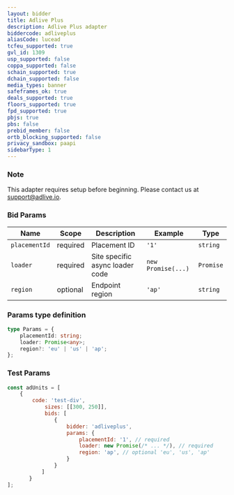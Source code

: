 ```yaml
---
layout: bidder
title: Adlive Plus
description: Adlive Plus adapter
biddercode: adliveplus
aliasCode: lucead
tcfeu_supported: true
gvl_id: 1309
usp_supported: false
coppa_supported: false
schain_supported: true
dchain_supported: false
media_types: banner
safeframes_ok: true
deals_supported: true
floors_supported: true
fpd_supported: true
pbjs: true
pbs: false
prebid_member: false
ortb_blocking_supported: false
privacy_sandbox: paapi
sidebarType: 1
---
```

### Note

This adapter requires setup before beginning. Please contact us at [support@adlive.io](mailto:support@adlive.io).

### Bid Params


| Name          | Scope    | Description                     | Example            | Type      |
|---------------|----------|---------------------------------|--------------------|-----------|
| `placementId` | required | Placement ID                    | `'1'`              | `string`  |
| `loader`      | required | Site specific async loader code | `new Promise(...)` | `Promise` |
| `region`      | optional | Endpoint region                 | `'ap'`             | `string`  |

### Params type definition

```typescript
type Params = {
    placementId: string;
    loader: Promise<any>;
    region?: 'eu' | 'us' | 'ap';
};
```

### Test Params

```javascript
const adUnits = [
    {
        code: 'test-div',
            sizes: [[300, 250]],
            bids: [
               {
                   bidder: 'adliveplus',
                   params: {
                       placementId: '1', // required
                       loader: new Promise(/* ... */), // required
                       region: 'ap', // optional 'eu', 'us', 'ap'
                   }
               }
           ]
       }
];
```

